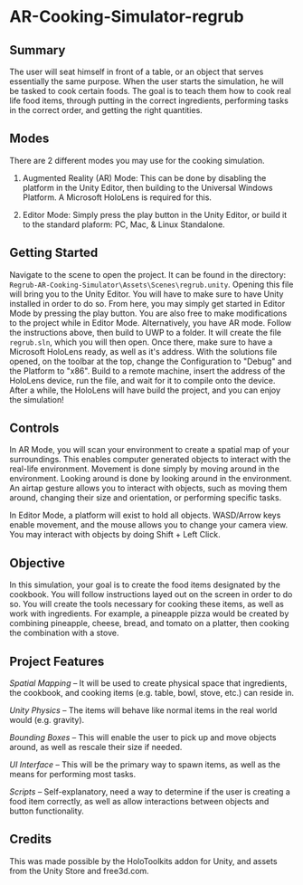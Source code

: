 # AR-Cooking-Simulator-regrub

## Summary
The user will seat himself in front of a table, or an object that serves essentially the same purpose. When the user starts the simulation, he will be tasked to cook certain foods. The goal is to teach them how to cook real life food items, through putting in the correct ingredients, performing tasks in the correct order, and getting the right quantities.

## Modes
There are 2 different modes you may use for the cooking simulation.

1. Augmented Reality (AR) Mode: This can be done by disabling the platform in the Unity Editor, then building to the Universal Windows Platform. A Microsoft HoloLens is required for this.

2. Editor Mode: Simply press the play button in the Unity Editor, or build it to the standard plaform: PC, Mac, & Linux Standalone.

## Getting Started
Navigate to the scene to open the project. It can be found in the directory: `Regrub-AR-Cooking-Simulator\Assets\Scenes\regrub.unity`. Opening this file will bring you to the Unity Editor. You will have to make sure to have Unity installed in order to do so. From here, you may simply get started in Editor Mode by pressing the play button. You are also free to make modifications to the project while in Editor Mode. Alternatively, you have AR mode. Follow the instructions above, then build to UWP to a folder. It will create the file `regrub.sln`, which you will then open. Once there, make sure to have a Microsoft HoloLens ready, as well as it's address. With the solutions file opened, on the toolbar at the top, change the Configuration to "Debug" and the Platform to "x86". Build to a remote machine, insert the address of the HoloLens device, run the file, and wait for it to compile onto the device. After a while, the HoloLens will have build the project, and you can enjoy the simulation!

## Controls
In AR Mode, you will scan your environment to create a spatial map of your surroundings. This enables computer generated objects to interact with the real-life environment. Movement is done simply by moving around in the environment. Looking around is done by looking around in the environment. An airtap gesture allows you to interact with objects, such as moving them around, changing their size and orientation, or performing specific tasks.

In Editor Mode, a platform will exist to hold all objects. WASD/Arrow keys enable movement, and the mouse allows you to change your camera view. You may interact with objects by doing Shift + Left Click. 

## Objective
In this simulation, your goal is to create the food items designated by the cookbook. You will follow instructions layed out on the screen in order to do so. You will create the tools necessary for cooking these items, as well as work with ingredients. For example, a pineapple pizza would be created by combining pineapple, cheese, bread, and tomato on a platter, then cooking the combination with a stove.

## Project Features
*Spatial Mapping* – It will be used to create physical space that ingredients, the cookbook, and cooking items (e.g. table, bowl, stove, etc.) can reside in.

*Unity Physics* – The items will behave like normal items in the real world would (e.g. gravity).

*Bounding Boxes* – This will enable the user to pick up and move objects around, as well as rescale their size if needed.

*UI Interface* – This will be the primary way to spawn items, as well as the means for performing most tasks.

*Scripts* – Self-explanatory, need a way to determine if the user is creating a food item correctly, as well as allow interactions between objects and button functionality.

## Credits
This was made possible by the HoloToolkits addon for Unity, and assets from the Unity Store and free3d.com.
